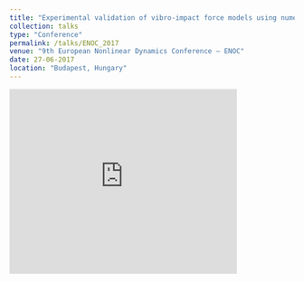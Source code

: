 ```yaml
---
title: "Experimental validation of vibro-impact force models using numeric simulation and perturbation methods"
collection: talks
type: "Conference"
permalink: /talks/ENOC_2017
venue: "9th European Nonlinear Dynamics Conference – ENOC"
date: 27-06-2017
location: "Budapest, Hungary"
---
```



<style>
    .responsive-wrap iframe{ max-width: 100%;}
</style>

<div class="responsive-wrap">
    <iframe src="https://onedrive.live.com/embed?cid=B7FE94897B491732&resid=B7FE94897B491732%21767&authkey=AMhNSYpL20uRlWQ&em=2" width="402" height="327" frameborder="0" scrolling="no" allowfullscreen="true" mozallowfullscreen="true" webkitallowfullscreen="true"></iframe>    
</div>
